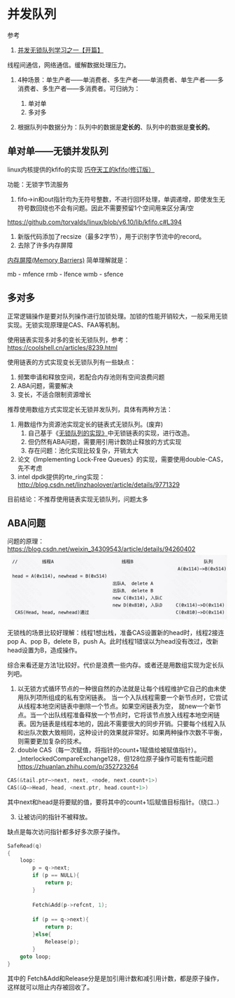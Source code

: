 # 并发队列

参考

1. [并发无锁队列学习之一【开篇】](https://www.cnblogs.com/alantu2018/p/8469168.html)

线程间通信，网络通信。缓解数据处理压力。

1. 4种场景：单生产者——单消费者、多生产者——单消费者、单生产者——多消费者、多生产者——多消费者。可归纳为：
   1. 单对单
   2. 多对多

2. 根据队列中数据分为：队列中的数据是**定长的**、队列中的数据是**变长的**。

## 单对单——无锁并发队列

linux内核提供的kfifo的实现
[巧夺天工的kfifo(修订版）](https://blog.csdn.net/linyt/article/details/53355355)

功能：无锁字节流服务

1. fifo->in和out指针均为无符号整数，不进行回环处理，单调递增，即使发生无符号数回绕也不会有问题。因此不需要预留1个空间用来区分满/空

https://github.com/torvalds/linux/blob/v6.10/lib/kfifo.c#L394
1. 新版代码添加了recsize（最多2字节），用于识别字节流中的record。
2. 去除了许多内存屏障

[内存屏障(Memory Barriers)](https://www.cnblogs.com/icanth/archive/2012/06/10/2544300.html)
简单理解就是：

mb - mfence
rmb - lfence
wmb - sfence

## 多对多

正常逻辑操作是要对队列操作进行加锁处理。加锁的性能开销较大，一般采用无锁实现。无锁实现原理是CAS、FAA等机制。

使用链表实现多对多的变长无锁队列，参考：https://coolshell.cn/articles/8239.html

使用链表的方式实现变长无锁队列有一些缺点：

1. 频繁申请和释放空间，若配合内存池则有空间浪费问题
2. ABA问题，需要解决
3. 变长，不适合限制资源增长

推荐使用数组方式实现定长无锁并发队列，具体有两种方法：

1. 用数组作为资源池实现定长的链表式无锁队列。(废弃)
   1. 自己基于《[无锁队列的实现》](https://coolshell.cn/articles/8239.html)中无锁链表的实现，进行改造。
   2. 但仍然有ABA问题，需要用引用计数防止释放的方式实现
   3. 存在问题：池化实现比较复杂，开销太大
2. 论文《Implementing Lock-Free Queues》的实现，需要使用double-CAS，先不考虑
3. intel dpdk提供的rte_ring实现：http://blog.csdn.net/linzhaolover/article/details/9771329

目前结论：不推荐使用链表实现无锁队列，问题太多

## ABA问题

问题的原理：https://blog.csdn.net/weixin_34309543/article/details/94260402
![](images/Markdown-image-2024-08-18-18-28-42.png)

无锁栈的场景比较好理解：线程1想出栈，准备CAS设置新的head时，线程2接连pop A、pop B，delete B，push A。此时线程1错误以为head没有改过，改新head设置为B，造成操作。

综合来看还是方法1比较好。代价是浪费一些内存。或者还是用数组实现为定长队列吧。

1. 以无锁方式循环节点的一种很自然的办法就是让每个线程维护它自己的由未使用队列项所组成的私有空闲链表。
当一个入队线程需要一个新节点时，它尝试从线程本地空闲链表中删除一个节点。如果空闲链表为空， 就new一个新节点。当一个出队线程准备释放一个节点时，它将该节点放入线程本地空闲链表。因为链表是线程本地的，因此不需要很大的同步开销。只要每个线程入队和出队次数大致相同，这种设计的效果就非常好。如果两种操作次数不平衡，则需要更加复杂的技术。
1. double CAS（每一次赋值，将指针的count+1赋值给被赋值指针）。_InterlockedCompareExchange128，但128位原子操作可能有性能问题
https://zhuanlan.zhihu.com/p/352723264

```cpp
CAS(&tail.ptr–>next, next, <node, next.count+1>)
CAS(&Q–>Head, head, <next.ptr, head.count+1>)
```

其中next和head是将要赋的值，要将其中的count+1后赋值目标指针。（绕口..）

3. 让被访问的指针不被释放。

缺点是每次访问指针都多好多次原子操作。

```cpp
SafeRead(q)
{
    loop:
        p = q->next;
        if (p == NULL){
            return p;
        }

        Fetch&Add(p->refcnt, 1);

        if (p == q->next){
            return p;
        }else{
            Release(p);
        }
    goto loop;
}
```
其中的 Fetch&Add和Release分是是加引用计数和减引用计数，都是原子操作，这样就可以阻止内存被回收了。